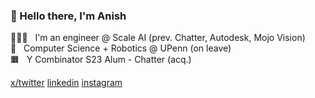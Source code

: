 ### 👋 Hello there, I'm Anish 

👨🏽‍💻 &nbsp; I'm an engineer @ Scale AI (prev. Chatter, Autodesk, Mojo Vision) <br /> 
🏫 &nbsp; Computer Science + Robotics @ UPenn (on leave) <br /> 
🟧 &nbsp; Y Combinator S23 Alum - Chatter (acq.)

[x/twitter](https://twitter.com/anishtxt) [linkedin](https://www.linkedin.com/in/anishagrawal1/) [instagram](https://instagram.com/anishagrawal.jpg)
